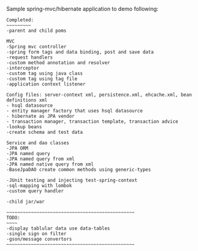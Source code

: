 Sample spring-mvc/hibernate application to demo following:
~~~~~~~~~~~~~~~~~~~~~~~~~~~~~~~~~~~~~~~~~~~~~~~~~~~~~~~~~~~~
Completed:
~~~~~~~~~
-parent and child poms

MVC
-Spring mvc controller
-spring form tags and data binding, post and save data
-request handlers
-custom method annotation and resolver
-interceptor
-custom tag using java class
-custom tag using tag file
-application context listener

Config files: server-context xml, persistence.xml, ehcache.xml, bean definitions xml
- hsql datasource
- entity manager factory that uses hsql datasource
- hibernate as JPA vendor
- transaction manager, transaction template, transaction advice 
-lookup beans
-create schema and test data

Service and dao classes
-JPA ORM
-JPA named query
-JPA named query from xml
-JPA named native query from xml
-BaseJpaDAO create common methods using generic-types

-JUnit testing and injecting test-spring-context
-sql-mapping with lombok
-custom query handler

-child jar/war  

~~~~~~~~~~~~~~~~~~~~~~~~~~~~~~~~~~~~~~~~~~~~~~~
TODO:
~~~~
-display tablular data use data-tables
-single sign on filter
-gson/message convertors
~~~~~~~~~~~~~~~~~~~~~~~~~~~~~~~~~~~~~~~~~~~~~~~

